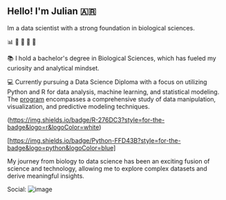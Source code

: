 
## Hello! I'm Julian :argentina:
Im a data scientist with a strong foundation in biological sciences. 

:bar_chart: :seedling: :mushroom: :dna: :microscope:

:books: I hold a bachelor's degree in Biological Sciences, which has fueled my curiosity and analytical mindset. 

:computer: Currently pursuing a Data Science Diploma with a focus on utilizing Python and R for data analysis, machine learning, and statistical modeling. 
The [program](https://institutodatascience.org/wp-content/uploads/2022/11/Brochure-diplomatura-en-ciencia-de-datos-con-R-y-Python-1.pdf) encompasses a comprehensive study of data manipulation, visualization, and predictive modeling techniques.  

(https://img.shields.io/badge/R-276DC3?style=for-the-badge&logo=r&logoColor=white)

[https://img.shields.io/badge/Python-FFD43B?style=for-the-badge&logo=python&logoColor=blue]

My journey from biology to data science has been an exciting fusion of science and technology, allowing me to explore complex datasets and derive meaningful insights.

Social:
![[image](https://img.shields.io/badge/LinkedIn-0077B5?style=for-the-badge&logo=linkedin&logoColor=white )]({[https://www.linkedin.com/in/julian-dietrich/]})

